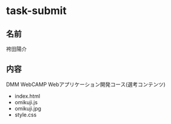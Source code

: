 # task-submit
## 名前
袴田陽介
## 内容
DMM WebCAMP Webアプリケーション開発コース(選考コンテンツ)
- index.html
- omikuji.js
- omikuji.jpg
- style.css
